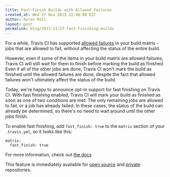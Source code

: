 ```yaml
---
title: Fast-Finish Builds with Allowed Failures
created_at: Wed 27 Nov 2013 12:40:00 EST
author: Aaron Hill
layout: post
permalink: blog/2013-11-27-fast-finishing-builds
---
```


For a while, Travis CI has supported [allowed failures](http://about.travis-ci.org/docs/user/build-configuration/#Rows-That-are-Allowed-To-Fail) in your build matrix -
jobs that are allowed to fail, without affecting the status of the entire build.

However, even if some of the items in your build matrix are allowed failures, Travis CI will still wait for them to finish before marking the build as finished.
Even if all of the other jobs are done, Travis CI won't mark the build as finished until the allowed failures are done, despite the fact that allowed failures won't ultimately affect the status of the build.

Today, we're happy to announce opt-in support for fast finishing on Travis CI. With fast finishing enabled, Travis CI will mark your build as finished as soon as one of two conditions are met:
The only remaining jobs are allowed to fail, or a job has already failed. In these cases, the status of the build can already be determined, so there's no need to wait around until the other jobs finish.

To enable fast finishing, add `fast_finish: true` to the `matrix` section of your `.travis.yml`, so it looks like this:

    matrix:
      fast_finish: true

For more information, check out [the docs](/docs/user/build-configuration)

This feature is immediately available for [open source](https://travis-ci.org/) and [private](https://travis-ci.com/) repositories.
